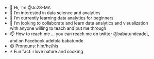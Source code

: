 - 👋 Hi, I’m @Jo28-MA
- 👀 I’m interested in data science and analytics
- 🌱 I’m currently learning data analytics for beginners
- 💞️ I’m looking to collaborate and learn data analytics and visualization with anyone willing to teach and put me through
- 📫 How to reach me ... you can reach me on twitter @babatundeadet, and on Facebook adetola babatunde
- 😄 Pronouns: him/he/his
- ⚡ Fun fact: i love nature and cooking 

<!---
Jo28-MA/Jo28-MA is a ✨ special ✨ repository because its `README.md` (this file) appears on your GitHub profile.
You can click the Preview link to take a look at your changes.
--->
